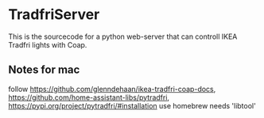 # TradfriServer
This is the sourcecode for a python web-server that can controll IKEA Tradfri lights with Coap.



## Notes for mac
follow https://github.com/glenndehaan/ikea-tradfri-coap-docs, https://github.com/home-assistant-libs/pytradfri, https://pypi.org/project/pytradfri/#installation
use homebrew
needs 'libtool'